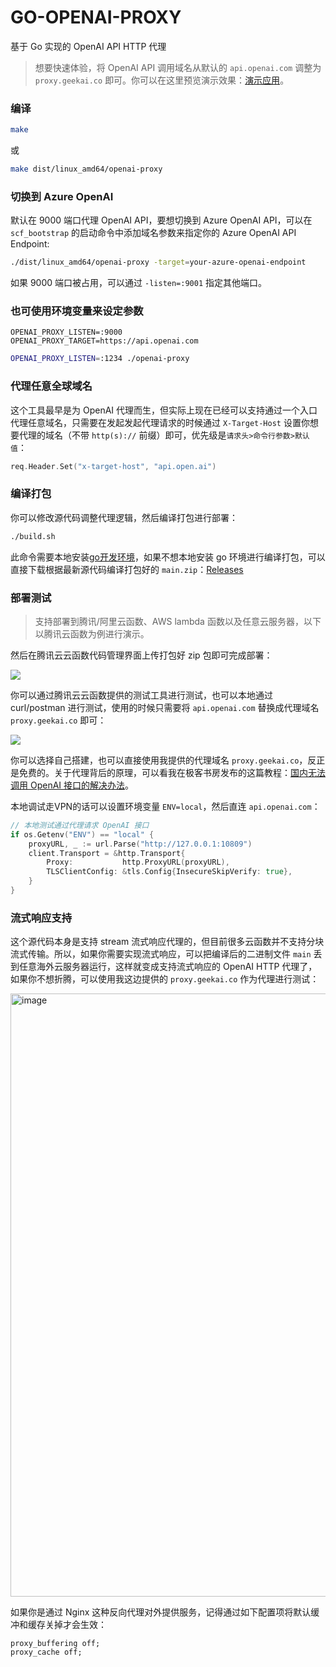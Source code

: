 # GO-OPENAI-PROXY

基于 Go 实现的 OpenAI API HTTP 代理

> 想要快速体验，将 OpenAI API 调用域名从默认的 `api.openai.com` 调整为 `proxy.geekai.co` 即可。你可以在这里预览演示效果：[演示应用](https://geekai.co/dati?invite_code=S564yq)。

### 编译

```bash
make
```
或
```bash
make dist/linux_amd64/openai-proxy
```

### 切换到 Azure OpenAI

默认在 9000 端口代理 OpenAI API，要想切换到 Azure OpenAI API，可以在 `scf_bootstrap` 的启动命令中添加域名参数来指定你的 Azure OpenAI API Endpoint:

```bash
./dist/linux_amd64/openai-proxy -target=your-azure-openai-endpoint
```

如果 9000 端口被占用，可以通过 `-listen=:9001` 指定其他端口。

### 也可使用环境变量来设定参数

```plain
OPENAI_PROXY_LISTEN=:9000
OPENAI_PROXY_TARGET=https://api.openai.com
```

```bash
OPENAI_PROXY_LISTEN=:1234 ./openai-proxy
```

### 代理任意全球域名

这个工具最早是为 OpenAI 代理而生，但实际上现在已经可以支持通过一个入口代理任意域名，只需要在发起发起代理请求的时候通过 `X-Target-Host` 设置你想要代理的域名（不带 `http(s)://` 前缀）即可，优先级是`请求头>命令行参数>默认值`：

```go
req.Header.Set("x-target-host", "api.open.ai")
```

### 编译打包

你可以修改源代码调整代理逻辑，然后编译打包进行部署：

```bash
./build.sh
```

此命令需要本地安装[go开发环境](https://go.dev/)，如果不想本地安装 go 环境进行编译打包，可以直接下载根据最新源代码编译打包好的 `main.zip`：[Releases](https://github.com/geekr-dev/openai-proxy/releases)

### 部署测试

> 支持部署到腾讯/阿里云函数、AWS lambda 函数以及任意云服务器，以下以腾讯云函数为例进行演示。

然后在腾讯云云函数代码管理界面上传打包好 zip 包即可完成部署：

![](https://image.gstatics.cn/2023/03/06/image-20230306171340547.png)

你可以通过腾讯云云函数提供的测试工具进行测试，也可以本地通过 curl/postman 进行测试，使用的时候只需要将 `api.openai.com` 替换成代理域名 `proxy.geekai.co` 即可：
 
![](https://geekr.gstatics.cn/wp-content/uploads/2023/03/image-38.png)

你可以选择自己搭建，也可以直接使用我提供的代理域名 `proxy.geekai.co`，反正是免费的。关于代理背后的原理，可以看我在极客书房发布的这篇教程：[国内无法调用 OpenAI 接口的解决办法](https://geekr.dev/posts/chatgpt-website-by-laravel-10#toc-5)。

本地调试走VPN的话可以设置环境变量 `ENV=local`，然后直连 `api.openai.com`：

```go
// 本地测试通过代理请求 OpenAI 接口
if os.Getenv("ENV") == "local" {
    proxyURL, _ := url.Parse("http://127.0.0.1:10809")
    client.Transport = &http.Transport{
        Proxy:           http.ProxyURL(proxyURL),
        TLSClientConfig: &tls.Config{InsecureSkipVerify: true},
    }
}
```
### 流式响应支持

这个源代码本身是支持 stream 流式响应代理的，但目前很多云函数并不支持分块流式传输。所以，如果你需要实现流式响应，可以把编译后的二进制文件 `main` 丢到任意海外云服务器运行，这样就变成支持流式响应的 OpenAI HTTP 代理了，如果你不想折腾，可以使用我这边提供的 `proxy.geekai.co` 作为代理进行测试：

<img width="965" alt="image" src="https://user-images.githubusercontent.com/114386672/225609817-ca5c106b-22d4-4ae9-b3df-ca2c46d56843.png">

如果你是通过 Nginx 这种反向代理对外提供服务，记得通过如下配置项将默认缓冲和缓存关掉才会生效：

```
proxy_buffering off;
proxy_cache off;
```
